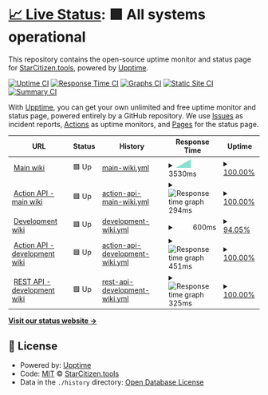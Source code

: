 # [📈 Live Status](https://StarCitizenTools.github.io/upptime): <!--live status--> **🟩 All systems operational**

This repository contains the open-source uptime monitor and status page for [StarCitizen.tools](https://starcitizen.tools), powered by [Upptime](https://github.com/upptime/upptime).

[![Uptime CI](https://github.com/StarCitizenTools/upptime/workflows/Uptime%20CI/badge.svg)](https://github.com/upptime/upptime/actions?query=workflow%3A%22Uptime+CI%22)
[![Response Time CI](https://github.com/StarCitizenTools/upptime/workflows/Response%20Time%20CI/badge.svg)](https://github.com/upptime/upptime/actions?query=workflow%3A%22Response+Time+CI%22)
[![Graphs CI](https://github.com/StarCitizenTools/upptime/workflows/Graphs%20CI/badge.svg)](https://github.com/upptime/upptime/actions?query=workflow%3A%22Graphs+CI%22)
[![Static Site CI](https://github.com/StarCitizenTools/upptime/workflows/Static%20Site%20CI/badge.svg)](https://github.com/upptime/upptime/actions?query=workflow%3A%22Static+Site+CI%22)
[![Summary CI](https://github.com/StarCitizenTools/upptime/workflows/Summary%20CI/badge.svg)](https://github.com/upptime/upptime/actions?query=workflow%3A%22Summary+CI%22)

With [Upptime](https://upptime.js.org), you can get your own unlimited and free uptime monitor and status page, powered entirely by a GitHub repository. We use [Issues](https://github.com/StarCitizenTools/upptime/issues) as incident reports, [Actions](https://github.com/StarCitizenTools/upptime/actions) as uptime monitors, and [Pages](https://StarCitizenTools.github.io/upptime) for the status page.

<!--start: status pages-->
<!-- This summary is generated by Upptime (https://github.com/upptime/upptime) -->
<!-- Do not edit this manually, your changes will be overwritten -->
<!-- prettier-ignore -->
| URL | Status | History | Response Time | Uptime |
| --- | ------ | ------- | ------------- | ------ |
| <img alt="" src="https://favicons.githubusercontent.com/starcitizen.tools" height="13"> [Main wiki](https://starcitizen.tools) | 🟩 Up | [main-wiki.yml](https://github.com/StarCitizenTools/upptime/commits/HEAD/history/main-wiki.yml) | <details><summary><img alt="Response time graph" src="./graphs/main-wiki/response-time-week.png" height="20"> 3530ms</summary><br><a href="https://StarCitizenTools.github.io/upptime/history/main-wiki"><img alt="Response time 3530" src="https://img.shields.io/endpoint?url=https%3A%2F%2Fraw.githubusercontent.com%2FStarCitizenTools%2Fupptime%2FHEAD%2Fapi%2Fmain-wiki%2Fresponse-time.json"></a><br><a href="https://StarCitizenTools.github.io/upptime/history/main-wiki"><img alt="24-hour response time 3530" src="https://img.shields.io/endpoint?url=https%3A%2F%2Fraw.githubusercontent.com%2FStarCitizenTools%2Fupptime%2FHEAD%2Fapi%2Fmain-wiki%2Fresponse-time-day.json"></a><br><a href="https://StarCitizenTools.github.io/upptime/history/main-wiki"><img alt="7-day response time 3530" src="https://img.shields.io/endpoint?url=https%3A%2F%2Fraw.githubusercontent.com%2FStarCitizenTools%2Fupptime%2FHEAD%2Fapi%2Fmain-wiki%2Fresponse-time-week.json"></a><br><a href="https://StarCitizenTools.github.io/upptime/history/main-wiki"><img alt="30-day response time 3530" src="https://img.shields.io/endpoint?url=https%3A%2F%2Fraw.githubusercontent.com%2FStarCitizenTools%2Fupptime%2FHEAD%2Fapi%2Fmain-wiki%2Fresponse-time-month.json"></a><br><a href="https://StarCitizenTools.github.io/upptime/history/main-wiki"><img alt="1-year response time 3530" src="https://img.shields.io/endpoint?url=https%3A%2F%2Fraw.githubusercontent.com%2FStarCitizenTools%2Fupptime%2FHEAD%2Fapi%2Fmain-wiki%2Fresponse-time-year.json"></a></details> | <details><summary><a href="https://StarCitizenTools.github.io/upptime/history/main-wiki">100.00%</a></summary><a href="https://StarCitizenTools.github.io/upptime/history/main-wiki"><img alt="All-time uptime 100.00%" src="https://img.shields.io/endpoint?url=https%3A%2F%2Fraw.githubusercontent.com%2FStarCitizenTools%2Fupptime%2FHEAD%2Fapi%2Fmain-wiki%2Fuptime.json"></a><br><a href="https://StarCitizenTools.github.io/upptime/history/main-wiki"><img alt="24-hour uptime 100.00%" src="https://img.shields.io/endpoint?url=https%3A%2F%2Fraw.githubusercontent.com%2FStarCitizenTools%2Fupptime%2FHEAD%2Fapi%2Fmain-wiki%2Fuptime-day.json"></a><br><a href="https://StarCitizenTools.github.io/upptime/history/main-wiki"><img alt="7-day uptime 100.00%" src="https://img.shields.io/endpoint?url=https%3A%2F%2Fraw.githubusercontent.com%2FStarCitizenTools%2Fupptime%2FHEAD%2Fapi%2Fmain-wiki%2Fuptime-week.json"></a><br><a href="https://StarCitizenTools.github.io/upptime/history/main-wiki"><img alt="30-day uptime 100.00%" src="https://img.shields.io/endpoint?url=https%3A%2F%2Fraw.githubusercontent.com%2FStarCitizenTools%2Fupptime%2FHEAD%2Fapi%2Fmain-wiki%2Fuptime-month.json"></a><br><a href="https://StarCitizenTools.github.io/upptime/history/main-wiki"><img alt="1-year uptime 100.00%" src="https://img.shields.io/endpoint?url=https%3A%2F%2Fraw.githubusercontent.com%2FStarCitizenTools%2Fupptime%2FHEAD%2Fapi%2Fmain-wiki%2Fuptime-year.json"></a></details>
| <img alt="" src="https://favicons.githubusercontent.com/starcitizen.tools" height="13"> [Action API - main wiki](https://starcitizen.tools/api.php?action=query&prop=info&titles=Gladius) | 🟩 Up | [action-api-main-wiki.yml](https://github.com/StarCitizenTools/upptime/commits/HEAD/history/action-api-main-wiki.yml) | <details><summary><img alt="Response time graph" src="./graphs/action-api-main-wiki/response-time-week.png" height="20"> 294ms</summary><br><a href="https://StarCitizenTools.github.io/upptime/history/action-api-main-wiki"><img alt="Response time 294" src="https://img.shields.io/endpoint?url=https%3A%2F%2Fraw.githubusercontent.com%2FStarCitizenTools%2Fupptime%2FHEAD%2Fapi%2Faction-api-main-wiki%2Fresponse-time.json"></a><br><a href="https://StarCitizenTools.github.io/upptime/history/action-api-main-wiki"><img alt="24-hour response time 294" src="https://img.shields.io/endpoint?url=https%3A%2F%2Fraw.githubusercontent.com%2FStarCitizenTools%2Fupptime%2FHEAD%2Fapi%2Faction-api-main-wiki%2Fresponse-time-day.json"></a><br><a href="https://StarCitizenTools.github.io/upptime/history/action-api-main-wiki"><img alt="7-day response time 294" src="https://img.shields.io/endpoint?url=https%3A%2F%2Fraw.githubusercontent.com%2FStarCitizenTools%2Fupptime%2FHEAD%2Fapi%2Faction-api-main-wiki%2Fresponse-time-week.json"></a><br><a href="https://StarCitizenTools.github.io/upptime/history/action-api-main-wiki"><img alt="30-day response time 294" src="https://img.shields.io/endpoint?url=https%3A%2F%2Fraw.githubusercontent.com%2FStarCitizenTools%2Fupptime%2FHEAD%2Fapi%2Faction-api-main-wiki%2Fresponse-time-month.json"></a><br><a href="https://StarCitizenTools.github.io/upptime/history/action-api-main-wiki"><img alt="1-year response time 294" src="https://img.shields.io/endpoint?url=https%3A%2F%2Fraw.githubusercontent.com%2FStarCitizenTools%2Fupptime%2FHEAD%2Fapi%2Faction-api-main-wiki%2Fresponse-time-year.json"></a></details> | <details><summary><a href="https://StarCitizenTools.github.io/upptime/history/action-api-main-wiki">100.00%</a></summary><a href="https://StarCitizenTools.github.io/upptime/history/action-api-main-wiki"><img alt="All-time uptime 100.00%" src="https://img.shields.io/endpoint?url=https%3A%2F%2Fraw.githubusercontent.com%2FStarCitizenTools%2Fupptime%2FHEAD%2Fapi%2Faction-api-main-wiki%2Fuptime.json"></a><br><a href="https://StarCitizenTools.github.io/upptime/history/action-api-main-wiki"><img alt="24-hour uptime 100.00%" src="https://img.shields.io/endpoint?url=https%3A%2F%2Fraw.githubusercontent.com%2FStarCitizenTools%2Fupptime%2FHEAD%2Fapi%2Faction-api-main-wiki%2Fuptime-day.json"></a><br><a href="https://StarCitizenTools.github.io/upptime/history/action-api-main-wiki"><img alt="7-day uptime 100.00%" src="https://img.shields.io/endpoint?url=https%3A%2F%2Fraw.githubusercontent.com%2FStarCitizenTools%2Fupptime%2FHEAD%2Fapi%2Faction-api-main-wiki%2Fuptime-week.json"></a><br><a href="https://StarCitizenTools.github.io/upptime/history/action-api-main-wiki"><img alt="30-day uptime 100.00%" src="https://img.shields.io/endpoint?url=https%3A%2F%2Fraw.githubusercontent.com%2FStarCitizenTools%2Fupptime%2FHEAD%2Fapi%2Faction-api-main-wiki%2Fuptime-month.json"></a><br><a href="https://StarCitizenTools.github.io/upptime/history/action-api-main-wiki"><img alt="1-year uptime 100.00%" src="https://img.shields.io/endpoint?url=https%3A%2F%2Fraw.githubusercontent.com%2FStarCitizenTools%2Fupptime%2FHEAD%2Fapi%2Faction-api-main-wiki%2Fuptime-year.json"></a></details>
| <img alt="" src="https://favicons.githubusercontent.com/dev.starcitizen.tools" height="13"> [Development wiki](https://dev.starcitizen.tools/) | 🟩 Up | [development-wiki.yml](https://github.com/StarCitizenTools/upptime/commits/HEAD/history/development-wiki.yml) | <details><summary><img alt="Response time graph" src="./graphs/development-wiki/response-time-week.png" height="20"> 600ms</summary><br><a href="https://StarCitizenTools.github.io/upptime/history/development-wiki"><img alt="Response time 600" src="https://img.shields.io/endpoint?url=https%3A%2F%2Fraw.githubusercontent.com%2FStarCitizenTools%2Fupptime%2FHEAD%2Fapi%2Fdevelopment-wiki%2Fresponse-time.json"></a><br><a href="https://StarCitizenTools.github.io/upptime/history/development-wiki"><img alt="24-hour response time 600" src="https://img.shields.io/endpoint?url=https%3A%2F%2Fraw.githubusercontent.com%2FStarCitizenTools%2Fupptime%2FHEAD%2Fapi%2Fdevelopment-wiki%2Fresponse-time-day.json"></a><br><a href="https://StarCitizenTools.github.io/upptime/history/development-wiki"><img alt="7-day response time 600" src="https://img.shields.io/endpoint?url=https%3A%2F%2Fraw.githubusercontent.com%2FStarCitizenTools%2Fupptime%2FHEAD%2Fapi%2Fdevelopment-wiki%2Fresponse-time-week.json"></a><br><a href="https://StarCitizenTools.github.io/upptime/history/development-wiki"><img alt="30-day response time 600" src="https://img.shields.io/endpoint?url=https%3A%2F%2Fraw.githubusercontent.com%2FStarCitizenTools%2Fupptime%2FHEAD%2Fapi%2Fdevelopment-wiki%2Fresponse-time-month.json"></a><br><a href="https://StarCitizenTools.github.io/upptime/history/development-wiki"><img alt="1-year response time 600" src="https://img.shields.io/endpoint?url=https%3A%2F%2Fraw.githubusercontent.com%2FStarCitizenTools%2Fupptime%2FHEAD%2Fapi%2Fdevelopment-wiki%2Fresponse-time-year.json"></a></details> | <details><summary><a href="https://StarCitizenTools.github.io/upptime/history/development-wiki">94.05%</a></summary><a href="https://StarCitizenTools.github.io/upptime/history/development-wiki"><img alt="All-time uptime 94.05%" src="https://img.shields.io/endpoint?url=https%3A%2F%2Fraw.githubusercontent.com%2FStarCitizenTools%2Fupptime%2FHEAD%2Fapi%2Fdevelopment-wiki%2Fuptime.json"></a><br><a href="https://StarCitizenTools.github.io/upptime/history/development-wiki"><img alt="24-hour uptime 94.05%" src="https://img.shields.io/endpoint?url=https%3A%2F%2Fraw.githubusercontent.com%2FStarCitizenTools%2Fupptime%2FHEAD%2Fapi%2Fdevelopment-wiki%2Fuptime-day.json"></a><br><a href="https://StarCitizenTools.github.io/upptime/history/development-wiki"><img alt="7-day uptime 94.05%" src="https://img.shields.io/endpoint?url=https%3A%2F%2Fraw.githubusercontent.com%2FStarCitizenTools%2Fupptime%2FHEAD%2Fapi%2Fdevelopment-wiki%2Fuptime-week.json"></a><br><a href="https://StarCitizenTools.github.io/upptime/history/development-wiki"><img alt="30-day uptime 94.05%" src="https://img.shields.io/endpoint?url=https%3A%2F%2Fraw.githubusercontent.com%2FStarCitizenTools%2Fupptime%2FHEAD%2Fapi%2Fdevelopment-wiki%2Fuptime-month.json"></a><br><a href="https://StarCitizenTools.github.io/upptime/history/development-wiki"><img alt="1-year uptime 94.05%" src="https://img.shields.io/endpoint?url=https%3A%2F%2Fraw.githubusercontent.com%2FStarCitizenTools%2Fupptime%2FHEAD%2Fapi%2Fdevelopment-wiki%2Fuptime-year.json"></a></details>
| <img alt="" src="https://favicons.githubusercontent.com/dev.starcitizen.tools" height="13"> [Action API - development wiki](https://dev.starcitizen.tools/api.php?action=query&prop=info&titles=Gladius) | 🟩 Up | [action-api-development-wiki.yml](https://github.com/StarCitizenTools/upptime/commits/HEAD/history/action-api-development-wiki.yml) | <details><summary><img alt="Response time graph" src="./graphs/action-api-development-wiki/response-time-week.png" height="20"> 451ms</summary><br><a href="https://StarCitizenTools.github.io/upptime/history/action-api-development-wiki"><img alt="Response time 451" src="https://img.shields.io/endpoint?url=https%3A%2F%2Fraw.githubusercontent.com%2FStarCitizenTools%2Fupptime%2FHEAD%2Fapi%2Faction-api-development-wiki%2Fresponse-time.json"></a><br><a href="https://StarCitizenTools.github.io/upptime/history/action-api-development-wiki"><img alt="24-hour response time 451" src="https://img.shields.io/endpoint?url=https%3A%2F%2Fraw.githubusercontent.com%2FStarCitizenTools%2Fupptime%2FHEAD%2Fapi%2Faction-api-development-wiki%2Fresponse-time-day.json"></a><br><a href="https://StarCitizenTools.github.io/upptime/history/action-api-development-wiki"><img alt="7-day response time 451" src="https://img.shields.io/endpoint?url=https%3A%2F%2Fraw.githubusercontent.com%2FStarCitizenTools%2Fupptime%2FHEAD%2Fapi%2Faction-api-development-wiki%2Fresponse-time-week.json"></a><br><a href="https://StarCitizenTools.github.io/upptime/history/action-api-development-wiki"><img alt="30-day response time 451" src="https://img.shields.io/endpoint?url=https%3A%2F%2Fraw.githubusercontent.com%2FStarCitizenTools%2Fupptime%2FHEAD%2Fapi%2Faction-api-development-wiki%2Fresponse-time-month.json"></a><br><a href="https://StarCitizenTools.github.io/upptime/history/action-api-development-wiki"><img alt="1-year response time 451" src="https://img.shields.io/endpoint?url=https%3A%2F%2Fraw.githubusercontent.com%2FStarCitizenTools%2Fupptime%2FHEAD%2Fapi%2Faction-api-development-wiki%2Fresponse-time-year.json"></a></details> | <details><summary><a href="https://StarCitizenTools.github.io/upptime/history/action-api-development-wiki">100.00%</a></summary><a href="https://StarCitizenTools.github.io/upptime/history/action-api-development-wiki"><img alt="All-time uptime 100.00%" src="https://img.shields.io/endpoint?url=https%3A%2F%2Fraw.githubusercontent.com%2FStarCitizenTools%2Fupptime%2FHEAD%2Fapi%2Faction-api-development-wiki%2Fuptime.json"></a><br><a href="https://StarCitizenTools.github.io/upptime/history/action-api-development-wiki"><img alt="24-hour uptime 100.00%" src="https://img.shields.io/endpoint?url=https%3A%2F%2Fraw.githubusercontent.com%2FStarCitizenTools%2Fupptime%2FHEAD%2Fapi%2Faction-api-development-wiki%2Fuptime-day.json"></a><br><a href="https://StarCitizenTools.github.io/upptime/history/action-api-development-wiki"><img alt="7-day uptime 100.00%" src="https://img.shields.io/endpoint?url=https%3A%2F%2Fraw.githubusercontent.com%2FStarCitizenTools%2Fupptime%2FHEAD%2Fapi%2Faction-api-development-wiki%2Fuptime-week.json"></a><br><a href="https://StarCitizenTools.github.io/upptime/history/action-api-development-wiki"><img alt="30-day uptime 100.00%" src="https://img.shields.io/endpoint?url=https%3A%2F%2Fraw.githubusercontent.com%2FStarCitizenTools%2Fupptime%2FHEAD%2Fapi%2Faction-api-development-wiki%2Fuptime-month.json"></a><br><a href="https://StarCitizenTools.github.io/upptime/history/action-api-development-wiki"><img alt="1-year uptime 100.00%" src="https://img.shields.io/endpoint?url=https%3A%2F%2Fraw.githubusercontent.com%2FStarCitizenTools%2Fupptime%2FHEAD%2Fapi%2Faction-api-development-wiki%2Fuptime-year.json"></a></details>
| <img alt="" src="https://favicons.githubusercontent.com/dev.starcitizen.tools" height="13"> [REST API - development wiki](https://dev.starcitizen.tools/rest.php/v1/page/Gladius) | 🟩 Up | [rest-api-development-wiki.yml](https://github.com/StarCitizenTools/upptime/commits/HEAD/history/rest-api-development-wiki.yml) | <details><summary><img alt="Response time graph" src="./graphs/rest-api-development-wiki/response-time-week.png" height="20"> 325ms</summary><br><a href="https://StarCitizenTools.github.io/upptime/history/rest-api-development-wiki"><img alt="Response time 325" src="https://img.shields.io/endpoint?url=https%3A%2F%2Fraw.githubusercontent.com%2FStarCitizenTools%2Fupptime%2FHEAD%2Fapi%2Frest-api-development-wiki%2Fresponse-time.json"></a><br><a href="https://StarCitizenTools.github.io/upptime/history/rest-api-development-wiki"><img alt="24-hour response time 325" src="https://img.shields.io/endpoint?url=https%3A%2F%2Fraw.githubusercontent.com%2FStarCitizenTools%2Fupptime%2FHEAD%2Fapi%2Frest-api-development-wiki%2Fresponse-time-day.json"></a><br><a href="https://StarCitizenTools.github.io/upptime/history/rest-api-development-wiki"><img alt="7-day response time 325" src="https://img.shields.io/endpoint?url=https%3A%2F%2Fraw.githubusercontent.com%2FStarCitizenTools%2Fupptime%2FHEAD%2Fapi%2Frest-api-development-wiki%2Fresponse-time-week.json"></a><br><a href="https://StarCitizenTools.github.io/upptime/history/rest-api-development-wiki"><img alt="30-day response time 325" src="https://img.shields.io/endpoint?url=https%3A%2F%2Fraw.githubusercontent.com%2FStarCitizenTools%2Fupptime%2FHEAD%2Fapi%2Frest-api-development-wiki%2Fresponse-time-month.json"></a><br><a href="https://StarCitizenTools.github.io/upptime/history/rest-api-development-wiki"><img alt="1-year response time 325" src="https://img.shields.io/endpoint?url=https%3A%2F%2Fraw.githubusercontent.com%2FStarCitizenTools%2Fupptime%2FHEAD%2Fapi%2Frest-api-development-wiki%2Fresponse-time-year.json"></a></details> | <details><summary><a href="https://StarCitizenTools.github.io/upptime/history/rest-api-development-wiki">100.00%</a></summary><a href="https://StarCitizenTools.github.io/upptime/history/rest-api-development-wiki"><img alt="All-time uptime 100.00%" src="https://img.shields.io/endpoint?url=https%3A%2F%2Fraw.githubusercontent.com%2FStarCitizenTools%2Fupptime%2FHEAD%2Fapi%2Frest-api-development-wiki%2Fuptime.json"></a><br><a href="https://StarCitizenTools.github.io/upptime/history/rest-api-development-wiki"><img alt="24-hour uptime 100.00%" src="https://img.shields.io/endpoint?url=https%3A%2F%2Fraw.githubusercontent.com%2FStarCitizenTools%2Fupptime%2FHEAD%2Fapi%2Frest-api-development-wiki%2Fuptime-day.json"></a><br><a href="https://StarCitizenTools.github.io/upptime/history/rest-api-development-wiki"><img alt="7-day uptime 100.00%" src="https://img.shields.io/endpoint?url=https%3A%2F%2Fraw.githubusercontent.com%2FStarCitizenTools%2Fupptime%2FHEAD%2Fapi%2Frest-api-development-wiki%2Fuptime-week.json"></a><br><a href="https://StarCitizenTools.github.io/upptime/history/rest-api-development-wiki"><img alt="30-day uptime 100.00%" src="https://img.shields.io/endpoint?url=https%3A%2F%2Fraw.githubusercontent.com%2FStarCitizenTools%2Fupptime%2FHEAD%2Fapi%2Frest-api-development-wiki%2Fuptime-month.json"></a><br><a href="https://StarCitizenTools.github.io/upptime/history/rest-api-development-wiki"><img alt="1-year uptime 100.00%" src="https://img.shields.io/endpoint?url=https%3A%2F%2Fraw.githubusercontent.com%2FStarCitizenTools%2Fupptime%2FHEAD%2Fapi%2Frest-api-development-wiki%2Fuptime-year.json"></a></details>

<!--end: status pages-->

[**Visit our status website →**](https://StarCitizenTools.github.io/upptime)

## 📄 License

- Powered by: [Upptime](https://github.com/upptime/upptime)
- Code: [MIT](./LICENSE) © [StarCitizen.tools](https://starcitizen.tools)
- Data in the `./history` directory: [Open Database License](https://opendatacommons.org/licenses/odbl/1-0/)

